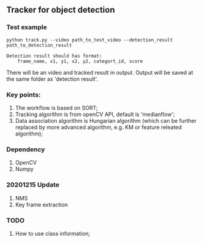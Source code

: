 ## Tracker for object detection

### Test example
```
python track.py --video path_to_test_video --detection_result path_to_detection_result

Detection result should has format:
    frame_name, x1, y1, x2, y2, categort_id, score
```
There will be an video and tracked result in output. Output will be saved at the same folder as 'detection result'.

### Key points:<br>
1. The workflow is based on SORT;<br>
2. Tracking algorithm is from openCV API, default is 'medianflow';<br>
3. Data association algorithm is Hungarian algorithm (which can be further replaced by more advanced algorithm, e.g. KM or feature releated algorithm);<br>

### Dependency
1. OpenCV
2. Numpy

### 20201215 Update
1. NMS
2. Key frame extraction


### TODO
1. How to use class information;